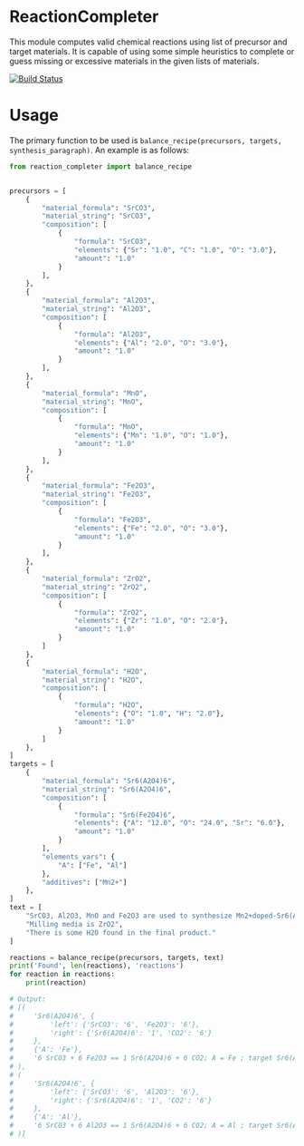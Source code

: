 # ReactionCompleter

This module computes valid chemical reactions using list of precursor 
and target materials. It is capable of using some simple heuristics to
complete or guess missing or excessive materials in the given lists of
materials.

[![Build Status](https://semaphoreci.com/api/v1/projects/648bbb02-9eb5-4cce-9642-16eb7108f2fa/2831982/badge.svg)](https://semaphoreci.com/cedergrouphub/reactioncompleter)

# Usage

The primary function to be used is 
`balance_recipe(precursors, targets, synthesis_paragraph)`. An example
is as follows:

```python
from reaction_completer import balance_recipe


precursors = [
    {
        "material_formula": "SrCO3",
        "material_string": "SrCO3",
        "composition": [
            {
                "formula": "SrCO3",
                "elements": {"Sr": "1.0", "C": "1.0", "O": "3.0"},
                "amount": "1.0"
            }
        ],
    },
    {
        "material_formula": "Al2O3",
        "material_string": "Al2O3",
        "composition": [
            {
                "formula": "Al2O3",
                "elements": {"Al": "2.0", "O": "3.0"},
                "amount": "1.0"
            }
        ],
    },
    {
        "material_formula": "MnO",
        "material_string": "MnO",
        "composition": [
            {
                "formula": "MnO",
                "elements": {"Mn": "1.0", "O": "1.0"},
                "amount": "1.0"
            }
        ],
    },
    {
        "material_formula": "Fe2O3",
        "material_string": "Fe2O3",
        "composition": [
            {
                "formula": "Fe2O3",
                "elements": {"Fe": "2.0", "O": "3.0"},
                "amount": "1.0"
            }
        ],
    },
    {
        "material_formula": "ZrO2",
        "material_string": "ZrO2",
        "composition": [
            {
                "formula": "ZrO2",
                "elements": {"Zr": "1.0", "O": "2.0"},
                "amount": "1.0"
            }
        ]
    },
    {
        "material_formula": "H2O",
        "material_string": "H2O",
        "composition": [
            {
                "formula": "H2O",
                "elements": {"O": "1.0", "H": "2.0"},
                "amount": "1.0"
            }
        ]
    },
]
targets = [
    {
        "material_formula": "Sr6(A2O4)6",
        "material_string": "Sr6(A2O4)6",
        "composition": [
            {
                "formula": "Sr6(Fe2O4)6",
                "elements": {"A": "12.0", "O": "24.0", "Sr": "6.0"},
                "amount": "1.0"
            }
        ],
        "elements_vars": {
            "A": ["Fe", "Al"]
        },
        "additives": ["Mn2+"]
    },
]
text = [
    "SrCO3, Al2O3, MnO and Fe2O3 are used to synthesize Mn2+doped-Sr6(A2O4)6, A=Fe, Al.",
    "Milling media is ZrO2",
    "There is some H2O found in the final product."
]

reactions = balance_recipe(precursors, targets, text)
print('Found', len(reactions), 'reactions')
for reaction in reactions:
    print(reaction)

# Output:
# [(
#     'Sr6(A2O4)6', {
#         'left': {'SrCO3': '6', 'Fe2O3': '6'},
#         'right': {'Sr6(A2O4)6': '1', 'CO2': '6'}
#     },
#     {'A': 'Fe'},
#     '6 SrCO3 + 6 Fe2O3 == 1 Sr6(A2O4)6 + 6 CO2; A = Fe ; target Sr6(A2O4)6 with additives Mn2+ via MnO'
# ),
# (
#     'Sr6(A2O4)6', {
#         'left': {'SrCO3': '6', 'Al2O3': '6'},
#         'right': {'Sr6(A2O4)6': '1', 'CO2': '6'}
#     },
#     {'A': 'Al'},
#     '6 SrCO3 + 6 Al2O3 == 1 Sr6(A2O4)6 + 6 CO2; A = Al ; target Sr6(A2O4)6 with additives Mn2+ via MnO'
# )]
``` 
